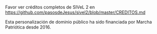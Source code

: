 
Favor ver créditos completos de SIVeL 2 en 
	https://github.com/pasosdeJesus/sivel2/blob/master/CREDITOS.md

Esta personalización de dominio público ha sido financiada por 
Marcha Patriótica desde 2016.

